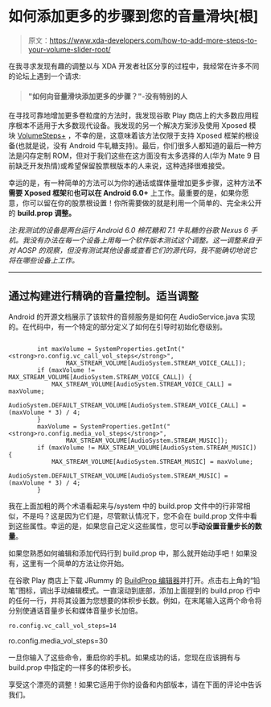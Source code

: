 # 如何添加更多的步骤到您的音量滑块[根]

> 原文：<https://www.xda-developers.com/how-to-add-more-steps-to-your-volume-slider-root/>

在我寻求发现有趣的调整以与 XDA 开发者社区分享的过程中，我经常在许多不同的论坛上遇到一个请求:

> #### "如何向音量滑块添加更多的步骤？"-没有特别的人

在寻找可靠地增加更多卷粒度的方法时，我发现谷歌 Play 商店上的大多数应用程序根本不适用于大多数现代设备。我发现的另一个解决方案涉及使用 Xposed 模块 [VolumeSteps+](https://forum.xda-developers.com/xposed/modules/mod-volumesteps-t2884962) ，不幸的是，这意味着该方法仅限于支持 Xposed 框架的根设备(也就是说，没有 Android 牛轧糖支持)。最后，你们很多人都知道的最后一种方法是闪存定制 ROM，但对于我们这些在这方面没有太多选择的人(华为 Mate 9 目前缺乏开发热情)或希望保留股票根版本的人来说，这种选择很难接受。

幸运的是，有一种简单的方法可以为你的通话或媒体量增加更多步骤，这种方法**不需要 Xposed 框架**和**也可以在 Android 6.0+** 上工作。最重要的是，如果你愿意，你可以留在你的股票根设置！你所需要做的就是利用一个简单的、完全未公开的 **build.prop 调整。**

*注:我测试的设备是两台运行 Android 6.0 棉花糖和 7.1 牛轧糖的谷歌 Nexus 6 手机。我没有办法在每一个设备上用每一个软件版本测试这个调整。这一调整来自于对 AOSP 的观察，但没有测试其他设备或查看它们的源代码，我不能确切地说它将在哪些设备上工作。*

* * *

## 通过构建进行精确的音量控制。适当调整

Android 的开源文档展示了该软件的音频服务是如何在 AudioService.java 实现的。在代码中，有一个特定的部分定义了如何在引导时初始化卷级别。

```

        int maxVolume = SystemProperties.getInt("<strong>ro.config.vc_call_vol_steps</strong>",
                MAX_STREAM_VOLUME[AudioSystem.STREAM_VOICE_CALL]);
        if (maxVolume != MAX_STREAM_VOLUME[AudioSystem.STREAM_VOICE_CALL]) {
            MAX_STREAM_VOLUME[AudioSystem.STREAM_VOICE_CALL] = maxVolume;
            AudioSystem.DEFAULT_STREAM_VOLUME[AudioSystem.STREAM_VOICE_CALL] = (maxVolume * 3) / 4;
        }
        maxVolume = SystemProperties.getInt("<strong>ro.config.media_vol_steps</strong>",
                MAX_STREAM_VOLUME[AudioSystem.STREAM_MUSIC]);
        if (maxVolume != MAX_STREAM_VOLUME[AudioSystem.STREAM_MUSIC]) {
            MAX_STREAM_VOLUME[AudioSystem.STREAM_MUSIC] = maxVolume;
            AudioSystem.DEFAULT_STREAM_VOLUME[AudioSystem.STREAM_MUSIC] = (maxVolume * 3) / 4;
        }

```

我在上面加粗的两个术语看起来与/system 中的 build.prop 文件中的行非常相似，不是吗？这是因为它们是，尽管默认情况下，您不会在 build.prop 文件中看到这些属性。幸运的是，如果您自己定义这些属性，您可以**手动设置音量步长的数量**。

如果您熟悉如何编辑和添加代码行到 build.prop 中，那么就开始动手吧！如果没有，这里有一个简单的方法让你开始。

在谷歌 Play 商店上下载 JRummy 的 [BuildProp 编辑器](https://play.google.com/store/apps/details?id=com.jrummy.apps.build.prop.editor)并打开。点击右上角的“铅笔”图标，调出手动编辑模式。一直滚动到底部，添加上面提到的 build.prop 行中的任何一行，并将其设置为您想要的体积步长数。例如，在末尾输入这两个命令将分别使通话音量步长和媒体音量步长加倍。

`ro.config.vc_call_vol_steps=14`

ro.config.media_vol_steps=30

一旦你输入了这些命令，重启你的手机。如果成功的话，您现在应该拥有与 build.prop 中指定的一样多的体积步长。

享受这个漂亮的调整！如果它适用于你的设备和内部版本，请在下面的评论中告诉我们。